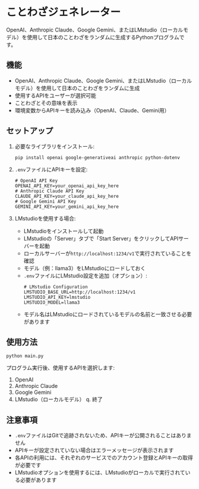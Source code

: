 # ことわざジェネレーター

OpenAI、Anthropic Claude、Google Gemini、またはLMstudio（ローカルモデル）を使用して日本のことわざをランダムに生成するPythonプログラムです。

## 機能

- OpenAI、Anthropic Claude、Google Gemini、またはLMstudio（ローカルモデル）を使用して日本のことわざをランダムに生成
- 使用するAPIをユーザーが選択可能
- ことわざとその意味を表示
- 環境変数からAPIキーを読み込み（OpenAI、Claude、Gemini用）

## セットアップ

1. 必要なライブラリをインストール:
   ```
   pip install openai google-generativeai anthropic python-dotenv
   ```

2. `.env`ファイルにAPIキーを設定:
   ```
   # OpenAI API Key
   OPENAI_API_KEY=your_openai_api_key_here
   # Anthropic Claude API Key
   CLAUDE_API_KEY=your_claude_api_key_here
   # Google Gemini API Key
   GEMINI_API_KEY=your_gemini_api_key_here
   ```

3. LMstudioを使用する場合:
   - LMstudioをインストールして起動
   - LMstudioの「Server」タブで「Start Server」をクリックしてAPIサーバーを起動
   - ローカルサーバーが`http://localhost:1234/v1`で実行されていることを確認
   - モデル（例：llama3）をLMstudioにロードしておく
   - `.env`ファイルにLMstudio設定を追加（オプション）:
     ```
     # LMstudio Configuration
     LMSTUDIO_BASE_URL=http://localhost:1234/v1
     LMSTUDIO_API_KEY=lmstudio
     LMSTUDIO_MODEL=llama3
     ```
   - モデル名はLMstudioにロードされているモデルの名前と一致させる必要があります

## 使用方法

```
python main.py
```

プログラム実行後、使用するAPIを選択します:
1. OpenAI
2. Anthropic Claude
3. Google Gemini
4. LMstudio（ローカルモデル）
q. 終了

## 注意事項

- `.env`ファイルはGitで追跡されないため、APIキーが公開されることはありません
- APIキーが設定されていない場合はエラーメッセージが表示されます
- 各APIの利用には、それぞれのサービスでのアカウント登録とAPIキーの取得が必要です
- LMstudioオプションを使用するには、LMstudioがローカルで実行されている必要があります
